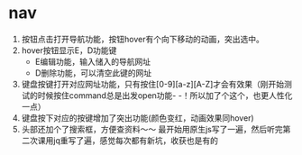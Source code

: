 # nav

1. 按钮点击打开导航功能，按钮hover有个向下移动的动画，突出选中。
2. hover按钮显示E，D功能键
   * E编辑功能，输入储入的导航网址
   * D删除功能，可以清空此键的网址
3. 键盘按键打开对应网址功能，只有按住[0-9]\[a-z]\[A-Z]才会有效果（刚开始测试的时候按住command总是出发open功能- -！所以加了个这个，也更人性化一点）
4. 键盘按下对应的按键增加了突出功能(颜色变红，动画效果同hover)
5. 头部还加个了搜索框，方便查资料～～
  最开始用原生js写了一遍，然后听完第二次课用jq重写了遍，感觉每次都有新坑，收获也是有的